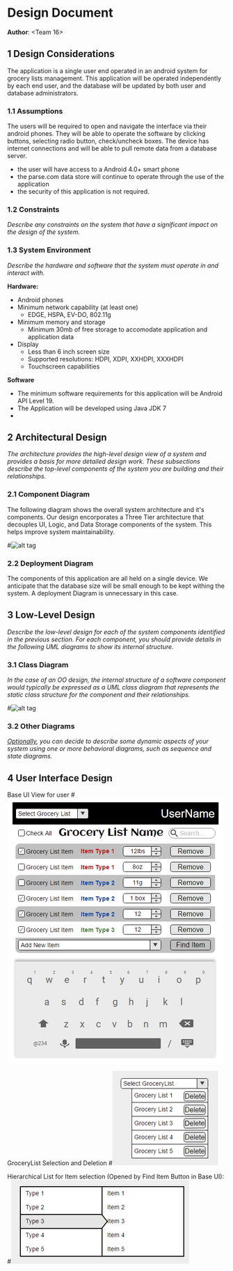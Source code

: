 # Design Document
**Author**: \<Team 16\>

## 1 Design Considerations
The application is a single user end operated in an android system for grocery lists management. This application will be operated independently by each end user, and the database will be updated by both user and database administrators.

### 1.1 Assumptions
The users will be required to open and navigate the interface via their android phones. They will be able to operate the software by clicking buttons, selecting radio button, check/uncheck boxes. The device has internet connections and will be able to pull remote data from a database server.
- the user will have access to a Android 4.0+ smart phone
- the parse.com data store will continue to operate through the use of the application
- the security of this application is not required.

### 1.2 Constraints

*Describe any constraints on the system that have a significant impact on the design of the system.*

### 1.3 System Environment

*Describe the hardware and software that the system must operate in and interact with.*

**Hardware:**

* Android phones
* Minimum network capability (at least one)
	* EDGE, HSPA, EV-DO, 802.11g
* Minimum memory and storage
	* Minimum 30mb of free storage to accomodate application and application data
* Display
	* Less than 6 inch screen size 
	* Supported resolutions: HDPI, XDPI, XXHDPI, XXXHDPI
	* Touchscreen capabilities


**Software**

* The minimum software requirements for this application will be Android API Level 19. 
* The Application will be developed using Java JDK 7
* 


## 2 Architectural Design

*The architecture provides the high-level design view of a system and provides a basis for more detailed design work. These subsections describe the top-level components of the system you are building and their relationships.*

### 2.1 Component Diagram

The following diagram shows the overall system architecture and it's components. Our design encorporates a Three Tier architecture that decouples UI, Logic, and Data Storage components of the system. This helps improve system maintainability.

#![alt tag](Images/ArchitectureComponent.png)


### 2.2 Deployment Diagram

The components of this application are all held on a single device. We anticipate that the database size will be small enough to be kept withing the system. A deployment Diagram is unnecessary in this case.

## 3 Low-Level Design

*Describe the low-level design for each of the system components identified in the previous section. For each component, you should provide details in the following UML diagrams to show its internal structure.*

### 3.1 Class Diagram

*In the case of an OO design, the internal structure of a software component would typically be expressed as a UML class diagram that represents the static class structure for the component and their relationships.*

#![alt tag](../Design-Team/images/design-team.png)

### 3.2 Other Diagrams

*<u>Optionally</u>, you can decide to describe some dynamic aspects of your system using one or more behavioral diagrams, such as sequence and state diagrams.*

## 4 User Interface Design

Base UI View for user
#![alt tag](Images/MockUp2.png)

GroceryList Selection and Deletion
#![alt tag](Images/ListsSelectDelete.png)

Hierarchical List for Item selection (Opened by Find Item Button in Base UI):
#![alt tag](Images/HierArchicalList.png)
